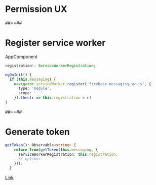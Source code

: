 <!-- .slide: class="transition bg-pink" -->

# Permission UX

##==##

# Register service worker

<!-- .slide: class="with-code" -->

AppComponent
```typescript
registration!: ServiceWorkerRegistration;

ngOnInit() {
  if (this.messaging) {
    navigator.serviceWorker.register('firebase-messaging-sw.js', {
      type: 'module',
      scope: '__'
    }).then(r => this.registration = r)
}
```
<!-- .element class="big-code" -->

##==##

# Generate token

<!-- .slide: class="with-code" -->

````typescript
getToken(): Observable<string> {
    return from(getToken(this.messaging, {
      serviceWorkerRegistration: this.registration,
      // options
    }));
  }
````
<!-- .element class="big-code" -->

[Link](https://sheribyrnehaber.medium.com/designing-toast-messages-for-accessibility-fb610ac364be)
